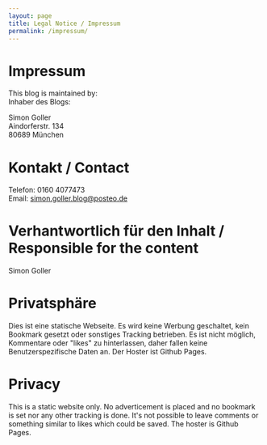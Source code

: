 ```yaml
---
layout: page
title: Legal Notice / Impressum
permalink: /impressum/
---
```


# Impressum

This blog is maintained by:<br/>
Inhaber des Blogs: 

Simon Goller<br/>
Aindorferstr. 134<br/>
80689 München

# Kontakt / Contact
Telefon:  0160 4077473<br/>
Email:  simon.goller.blog@posteo.de

# Verhantwortlich für den Inhalt / Responsible for the content
Simon Goller


# Privatsphäre
Dies ist eine statische Webseite.  Es wird keine Werbung geschaltet,
kein Bookmark gesetzt oder sonstiges Tracking betrieben.  Es ist nicht
möglich, Kommentare oder "likes" zu hinterlassen, daher fallen keine
Benutzerspezifische Daten an.  Der Hoster ist Github Pages.

# Privacy
This is a static website only.  No adverticement is placed and no bookmark
is set nor any other tracking is done.  It's not possible to leave
comments or something similar to likes which could be saved.  The hoster
is Github Pages.
